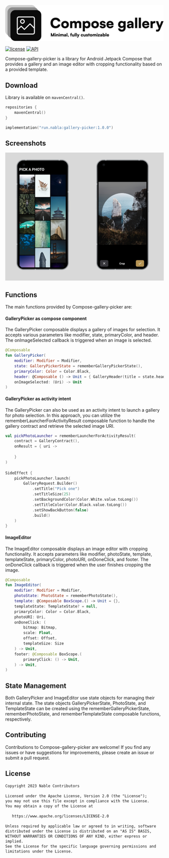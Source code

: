 ![Compose gallery picker](logo.svg)

<p align="start">
  <a href="https://github.com/nabla-run/Compose-gallery-picker/blob/main/LICENSE"><img alt="license" src="https://img.shields.io/github/license/nabla-run/Compose-gallery-picker"/></a>
  <a href="https://developer.android.com/about/versions/nougat/android-7.0"><img alt="API" src="https://img.shields.io/badge/API-24%2B-brightgreen.svg?style=flat"/></a>
</p>

Compose-gallery-picker is a library for Android Jetpack Compose that provides a gallery and an image
editor with cropping functionality based on a provided template.

## Download

Library is available on `mavenCentral()`.

```kotlin
repositories {
    mavenCentral()
}
```

```kotlin
implementation("run.nabla:gallery-picker:1.0.0")
```

## Screenshots

![Screenshot showing Image pciker and image editor screen](images/screenshot.png "Screenshot showing Image pciker and image editor screen")

## Functions

The main functions provided by Compose-gallery-picker are:

#### GalleryPicker as compose component

The GalleryPicker composable displays a gallery of images for selection. It accepts various
parameters like modifier, state, primaryColor, and header. The onImageSelected callback is triggered
when an image is selected.

```kotlin
@Composable
fun GalleryPicker(
    modifier: Modifier = Modifier,
    state: GalleryPickerState = rememberGalleryPickerState(),
    primaryColor: Color = Color.Black,
    header: @Composable () -> Unit = { GalleryHeader(title = state.headerTitle) },
    onImageSelected: (Uri) -> Unit
)
```

#### GalleryPicker as activity intent

The GalleryPicker can also be used as an activity intent to launch a gallery for photo selection. In
this approach, you can utilize the rememberLauncherForActivityResult composable function to handle
the gallery contract and retrieve the selected image URI.

```kotlin
val pickPhotoLauncher = rememberLauncherForActivityResult(
    contract = GalleryContract(),
    onResult = { uri ->

    }
)

SideEffect {
    pickPhotoLauncher.launch(
        GalleryRequest.Builder()
            .setTitle("Pick one")
            .setTitleSize(25)
            .setBackgroundColor(Color.White.value.toLong())
            .setTitleColor(Color.Black.value.toLong())
            .setShowBackButton(false)
            .build()
    )
}
```

#### ImageEditor

The ImageEditor composable displays an image editor with cropping functionality. It accepts
parameters like modifier, photoState, template, templateState, primaryColor, photoURI, onDoneClick,
and footer. The onDoneClick callback is triggered when the user finishes cropping the image.

```kotlin
@Composable
fun ImageEditor(
    modifier: Modifier = Modifier,
    photoState: PhotoState = rememberPhotoState(),
    template: @Composable BoxScope.() -> Unit = {},
    templateState: TemplateState? = null,
    primaryColor: Color = Color.Black,
    photoURI: Uri,
    onDoneClick: (
        bitmap: Bitmap,
        scale: Float,
        offset: Offset,
        templateSize: Size
    ) -> Unit,
    footer: @Composable BoxScope.(
        primaryClick: () -> Unit,
    ) -> Unit,
)
```

## State Management

Both GalleryPicker and ImageEditor use state objects for managing their internal state. The state
objects GalleryPickerState, PhotoState, and TemplateState can be created using the
rememberGalleryPickerState, rememberPhotoState, and rememberTemplateState composable functions,
respectively.

## Contributing

Contributions to Compose-gallery-picker are welcome! If you find any issues or have suggestions for
improvements, please create an issue or submit a pull request.

## License

    Copyright 2023 Nable Contributors

    Licensed under the Apache License, Version 2.0 (the "License");
    you may not use this file except in compliance with the License.
    You may obtain a copy of the License at

       https://www.apache.org/licenses/LICENSE-2.0

    Unless required by applicable law or agreed to in writing, software
    distributed under the License is distributed on an "AS IS" BASIS,
    WITHOUT WARRANTIES OR CONDITIONS OF ANY KIND, either express or implied.
    See the License for the specific language governing permissions and
    limitations under the License.